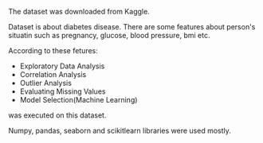 The dataset was downloaded from Kaggle.

Dataset is about diabetes disease. There are some features about person's situatin such as pregnancy, glucose, blood pressure, bmi etc. 

According to these fetures:
- Exploratory Data Analysis
- Correlation Analysis
- Outlier Analysis
- Evaluating Missing Values
- Model Selection(Machine Learning)

was executed on this dataset. 

Numpy, pandas, seaborn and scikitlearn libraries were used mostly.
